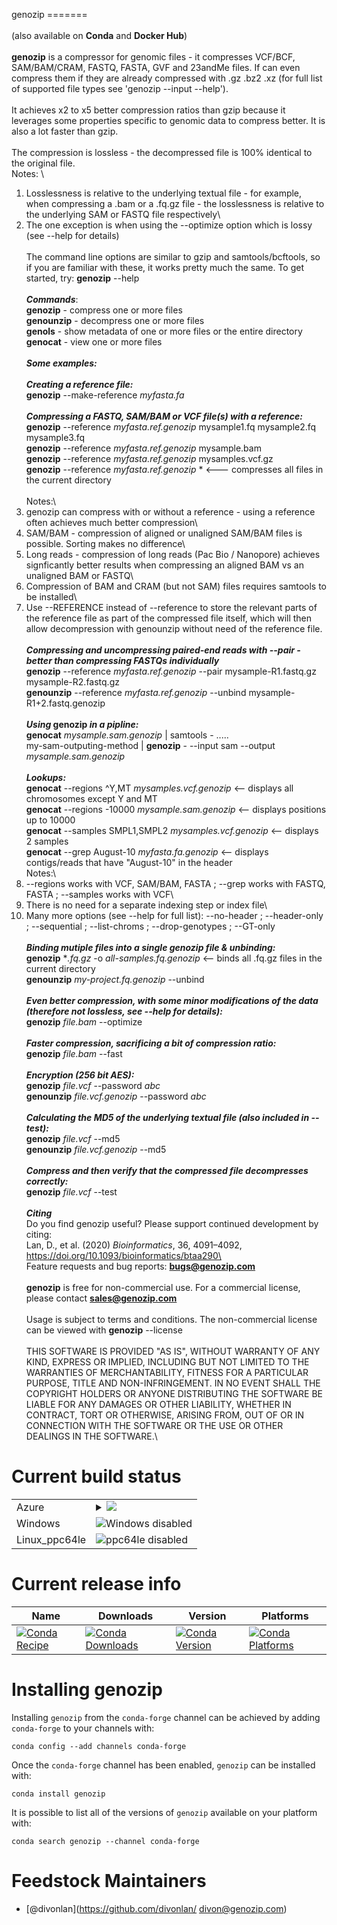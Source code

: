 genozip
=======\
\
(also available on **Conda** and **Docker Hub**)\
\
**genozip** is a compressor for genomic files - it compresses VCF/BCF, SAM/BAM/CRAM, FASTQ, FASTA, GVF and 23andMe files. If can even compress them if they are already compressed with .gz .bz2 .xz (for full list of supported file types see 'genozip --input --help').\
\
It achieves x2 to x5 better compression ratios than gzip because it leverages some properties specific to genomic data to compress better. It is also a lot faster than gzip.\
\
The compression is lossless - the decompressed file is 100% identical to the original file.\
Notes: \
1. Losslessness is relative to the underlying textual file - for example, when compressing a .bam or a .fq.gz file - the losslessness is relative to the underlying SAM or FASTQ file respectively\
2. The one exception is when using the --optimize option which is lossy (see --help for details)\
\
The command line options are similar to gzip and samtools/bcftools, so if you are familiar with these, it works pretty much the same. To get started, try: **genozip** --help\
\
***Commands***: \
**genozip**   - compress one or more files \
**genounzip** - decompress one or more files \
**genols**    - show metadata of one or more files or the entire directory \
**genocat**   - view one or more files \
\
***Some examples:***\
\
***Creating a reference file:***\
**genozip** --make-reference *myfasta.fa*\
\
***Compressing a FASTQ, SAM/BAM or VCF file(s) with a reference:***\
**genozip** --reference *myfasta.ref.genozip* mysample1.fq mysample2.fq mysample3.fq\
**genozip** --reference *myfasta.ref.genozip* mysample.bam\
**genozip** --reference *myfasta.ref.genozip* mysamples.vcf.gz\
**genozip** --reference *myfasta.ref.genozip* *    <--- compresses all files in the current directory\
\
Notes:\
1. genozip can compress with or without a reference - using a reference often achieves much better compression\
2. SAM/BAM - compression of aligned or unaligned SAM/BAM files is possible. Sorting makes no difference\
3. Long reads - compression of long reads (Pac Bio / Nanopore) achieves signficantly better results when compressing an aligned BAM vs an unaligned BAM or FASTQ\
4. Compression of BAM and CRAM (but not SAM) files requires samtools to be installed\
5. Use --REFERENCE instead of --reference to store the relevant parts of the reference file as part of the compressed file itself, which will then allow decompression with genounzip without need of the reference file.\
\
***Compressing and uncompressing paired-end reads with --pair - better than compressing FASTQs individually***\
**genozip** --reference *myfasta.ref.genozip* --pair mysample-R1.fastq.gz mysample-R2.fastq.gz\
**genounzip** --reference *myfasta.ref.genozip* --unbind mysample-R1+2.fastq.genozip\
\
***Using* genozip *in a pipline:***\
**genocat** *mysample.sam.genozip* | samtools - .....\
my-sam-outputing-method | **genozip** - --input sam --output *mysample.sam.genozip*\
\
***Lookups:***\
**genocat** --regions ^Y,MT *mysamples.vcf.genozip*  <-- displays all chromosomes except Y and MT\
**genocat** --regions -10000 *mysample.sam.genozip*  <-- displays positions up to 10000\
**genocat** --samples SMPL1,SMPL2 *mysamples.vcf.genozip*  <-- displays 2 samples\
**genocat** --grep August-10 *myfasta.fa.genozip*  <-- displays contigs/reads that have "August-10" in the header\
Notes:\
1. --regions works with VCF, SAM/BAM, FASTA ; --grep works with FASTQ, FASTA ; --samples works with VCF\
2. There is no need for a separate indexing step or index file\
3. Many more options (see --help for full list): --no-header ; --header-only ; --sequential ; --list-chroms ; --drop-genotypes ; --GT-only\
\
***Binding mutiple files into a single genozip file & unbinding:***\
**genozip** **.fq.gz* -o *all-samples.fq.genozip* <-- binds all .fq.gz files in the current directory\
**genounzip** *my-project.fq.genozip* --unbind \
\
***Even better compression, with some minor modifications of the data (therefore not lossless, see --help for details):***\
**genozip** *file.bam* --optimize \
\
***Faster compression, sacrificing a bit of compression ratio:***\
**genozip** *file.bam* --fast \
\
***Encryption (256 bit AES):***\
**genozip** *file.vcf* --password *abc* \
**genounzip** *file.vcf.genozip* --password *abc* \
\
***Calculating the MD5 of the underlying textual file (also included in *--test*):***\
**genozip** *file.vcf* --md5 \
**genounzip** *file.vcf.genozip* --md5 \
\
***Compress and then verify that the compressed file decompresses correctly:***\
**genozip** *file.vcf* --test \
\
***Citing***\
Do you find genozip useful? Please support continued development by citing:\
Lan, D., et al. (2020) *Bioinformatics*, 36, 4091–4092, https://doi.org/10.1093/bioinformatics/btaa290\
\
Feature requests and bug reports: **bugs@genozip.com** \
\
**genozip** is free for non-commercial use. For a commercial license, please contact **sales@genozip.com** \
\
Usage is subject to terms and conditions. The non-commercial license can be viewed with **genozip** --license\
\
THIS SOFTWARE IS PROVIDED "AS IS", WITHOUT WARRANTY OF ANY KIND, EXPRESS OR IMPLIED, INCLUDING BUT NOT LIMITED TO THE WARRANTIES OF MERCHANTABILITY, FITNESS FOR A PARTICULAR PURPOSE, TITLE AND NON-INFRINGEMENT. IN NO EVENT SHALL THE COPYRIGHT HOLDERS OR ANYONE DISTRIBUTING THE SOFTWARE BE LIABLE FOR ANY DAMAGES OR OTHER LIABILITY, WHETHER IN CONTRACT, TORT OR OTHERWISE, ARISING FROM, OUT OF OR IN CONNECTION WITH THE SOFTWARE OR THE USE OR OTHER DEALINGS IN THE SOFTWARE.\

Current build status
====================


<table>

  <tr>
    <td>Azure</td>
    <td>
      <details>
        <summary>
          <a href="https://dev.azure.com/conda-forge/feedstock-builds/_build/latest?definitionId=8867&branchName=master">
            <img src="https://dev.azure.com/conda-forge/feedstock-builds/_apis/build/status/genozip-feedstock?branchName=master">
          </a>
        </summary>
        <table>
          <thead><tr><th>Variant</th><th>Status</th></tr></thead>
          <tbody><tr>
              <td>linux</td>
              <td>
                <a href="https://dev.azure.com/conda-forge/feedstock-builds/_build/latest?definitionId=8867&branchName=master">
                  <img src="https://dev.azure.com/conda-forge/feedstock-builds/_apis/build/status/genozip-feedstock?branchName=master&jobName=linux&configuration=linux_" alt="variant">
                </a>
              </td>
            </tr><tr>
              <td>osx</td>
              <td>
                <a href="https://dev.azure.com/conda-forge/feedstock-builds/_build/latest?definitionId=8867&branchName=master">
                  <img src="https://dev.azure.com/conda-forge/feedstock-builds/_apis/build/status/genozip-feedstock?branchName=master&jobName=osx&configuration=osx_" alt="variant">
                </a>
              </td>
            </tr>
          </tbody>
        </table>
      </details>
    </td>
  </tr>
  <tr>
    <td>Windows</td>
    <td>
      <img src="https://img.shields.io/badge/Windows-disabled-lightgrey.svg" alt="Windows disabled">
    </td>
  </tr>
  <tr>
    <td>Linux_ppc64le</td>
    <td>
      <img src="https://img.shields.io/badge/ppc64le-disabled-lightgrey.svg" alt="ppc64le disabled">
    </td>
  </tr>
</table>

Current release info
====================

| Name | Downloads | Version | Platforms |
| --- | --- | --- | --- |
| [![Conda Recipe](https://img.shields.io/badge/recipe-genozip-green.svg)](https://anaconda.org/conda-forge/genozip) | [![Conda Downloads](https://img.shields.io/conda/dn/conda-forge/genozip.svg)](https://anaconda.org/conda-forge/genozip) | [![Conda Version](https://img.shields.io/conda/vn/conda-forge/genozip.svg)](https://anaconda.org/conda-forge/genozip) | [![Conda Platforms](https://img.shields.io/conda/pn/conda-forge/genozip.svg)](https://anaconda.org/conda-forge/genozip) |

Installing genozip
==================

Installing `genozip` from the `conda-forge` channel can be achieved by adding `conda-forge` to your channels with:

```
conda config --add channels conda-forge
```

Once the `conda-forge` channel has been enabled, `genozip` can be installed with:

```
conda install genozip
```

It is possible to list all of the versions of `genozip` available on your platform with:

```
conda search genozip --channel conda-forge
```

Feedstock Maintainers
=====================

* [@divonlan](https://github.com/divonlan/ divon@genozip.com)

